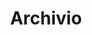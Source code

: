 ---
title: "Archivio"
description: "Qui troverai articoli di prodotti che ormai sono ombre del passato. Li tengo qui un po' come testimonianza dell'evoluzione dei vari sistemi informatici su cui ho lavorato e un po' perché ci sono affezionato :)"
---